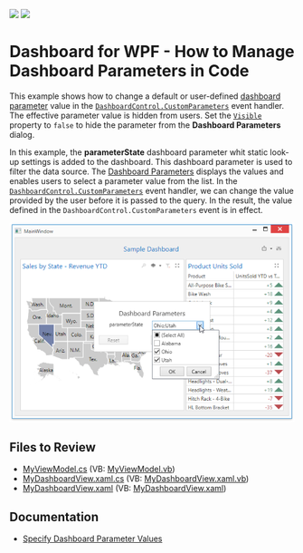 <!-- default badges list -->
[![](https://img.shields.io/badge/Open_in_DevExpress_Support_Center-FF7200?style=flat-square&logo=DevExpress&logoColor=white)](https://supportcenter.devexpress.com/ticket/details/T830592)
[![](https://img.shields.io/badge/📖_How_to_use_DevExpress_Examples-e9f6fc?style=flat-square)](https://docs.devexpress.com/GeneralInformation/403183)
<!-- default badges end -->

# Dashboard for WPF - How to Manage Dashboard Parameters in Code 

This example shows how to change a default or user-defined [dashboard parameter](https://docs.devexpress.com/Dashboard/400012) value in the [`DashboardControl.CustomParameters`](https://docs.devexpress.com/Dashboard/DevExpress.DashboardWpf.DashboardControl.CustomParameters) event handler. The effective parameter value is hidden from users. Set the [`Visible`](https://docs.devexpress.com/Dashboard/DevExpress.DashboardCommon.DashboardParameter.Visible) property to `false` to hide the parameter from the **Dashboard Parameters** dialog.

In this example, the **parameterState** dashboard parameter whit static look-up settings is added to the dashboard. This dashboard parameter is used to filter the data source. The [Dashboard Parameters](https://docs.devexpress.com/Dashboard/400012) displays the values and enables users to select a parameter value from the list. In the [`DashboardControl.CustomParameters`](https://docs.devexpress.com/Dashboard/DevExpress.DashboardWpf.DashboardControl.CustomParameters) event handler, we can change the value provided by the user before it is passed to the query.
In the result, the value defined in the `DashboardControl.CustomParameters` event is in effect.

![Dashboard Parameter Dialog](./images/wpf-dashboard-how-to-manage-dashboard-parameters-in-code.png)

## Files to Review

* [MyViewModel.cs](./cs/WPF_Dashboard_CustomParameters/ViewModels/MyViewModel.cs) (VB: [MyViewModel.vb](./VB/WPF_Dashboard_CustomParameters/ViewModels/MyViewModel.vb))
* [MyDashboardView.xaml.cs](./cs/WPF_Dashboard_CustomParameters/Views/MyDashboardView.xaml.cs) (VB: [MyDashboardView.xaml.vb](./VB/WPF_Dashboard_CustomParameters/Views/MyDashboardView.xaml.vb))
* [MyDashboardView.xaml](./cs/WPF_Dashboard_CustomParameters/Views/MyDashboardView.xaml) (VB: [MyDashboardView.xaml](./VB/WPF_Dashboard_CustomParameters/Views/MyDashboardView.xaml))

## Documentation

- [Specify Dashboard Parameter Values](https://docs.devexpress.com/Dashboard/400012/wpf-viewer/manage-dashboard-parameters)
